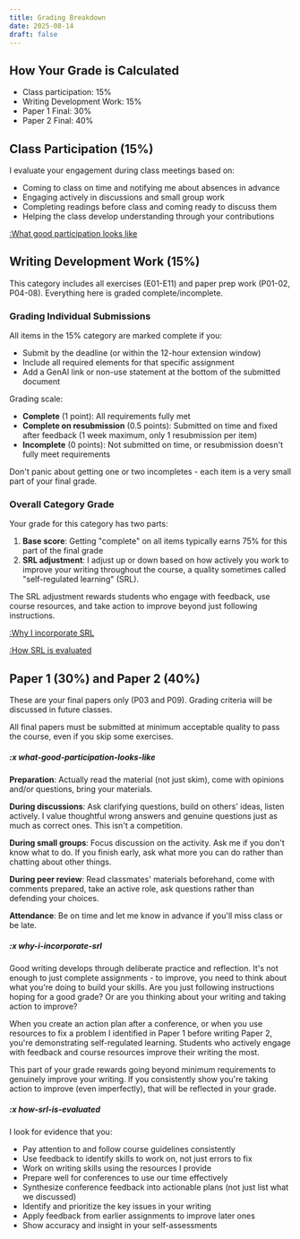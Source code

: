 ```yaml
---
title: Grading Breakdown
date: 2025-08-14
draft: false
---
```


## How Your Grade is Calculated

- Class participation: 15%
- Writing Development Work: 15%
- Paper 1 Final: 30%
- Paper 2 Final: 40%

## Class Participation (15%)

I evaluate your engagement during class meetings based on:

- Coming to class on time and notifying me about absences in advance
- Engaging actively in discussions and small group work
- Completing readings before class and coming ready to discuss them
- Helping the class develop understanding through your contributions

[:What good participation looks like](#x-what-good-participation-looks-like)

## Writing Development Work (15%)

This category includes all exercises (E01-E11) and paper prep work (P01-02, P04-08). Everything here is graded complete/incomplete.

### Grading Individual Submissions

All items in the 15% category are marked complete if you:

- Submit by the deadline (or within the 12-hour extension window)
- Include all required elements for that specific assignment
- Add a GenAI link or non-use statement at the bottom of the submitted document

Grading scale:

- **Complete** (1 point): All requirements fully met
- **Complete on resubmission** (0.5 points): Submitted on time and fixed after feedback (1 week maximum, only 1 resubmission per item)
- **Incomplete** (0 points): Not submitted on time, or resubmission doesn't fully meet requirements

Don't panic about getting one or two incompletes - each item is a very small part of your final grade.

### Overall Category Grade

Your grade for this category has two parts:

1. **Base score**: Getting "complete" on all items typically earns 75% for this part of the final grade
2. **SRL adjustment**: I adjust up or down based on how actively you work to improve your writing throughout the course, a quality sometimes called "self-regulated learning" (SRL).

The SRL adjustment rewards students who engage with feedback, use course resources, and take action to improve beyond just following instructions.

[:Why I incorporate SRL](#x-why-i-incorporate-srl)

[:How SRL is evaluated](#x-how-srl-is-evaluated)


## Paper 1 (30%) and Paper 2 (40%)

These are your final papers only (P03 and P09). Grading criteria will be discussed in future classes.

All final papers must be submitted at minimum acceptable quality to pass the course, even if you skip some exercises.

##### :x what-good-participation-looks-like

**Preparation**: Actually read the material (not just skim), come with opinions and/or questions, bring your materials.

**During discussions**: Ask clarifying questions, build on others' ideas, listen actively. I value thoughtful wrong answers and genuine questions just as much as correct ones. This isn't a competition.

**During small groups**: Focus discussion on the activity. Ask me if you don't know what to do. If you finish early, ask what more you can do rather than chatting about other things.

**During peer review**: Read classmates' materials beforehand, come with comments prepared, take an active role, ask questions rather than defending your choices.

**Attendance**: Be on time and let me know in advance if you'll miss class or be late.

##### :x why-i-incorporate-srl

Good writing develops through deliberate practice and reflection. It's not enough to just complete assignments - to improve, you need to think about what you're doing to build your skills. Are you just following instructions hoping for a good grade? Or are you thinking about your writing and taking action to improve?

When you create an action plan after a conference, or when you use resources to fix a problem I identified in Paper 1 before writing Paper 2, you're demonstrating self-regulated learning. Students who actively engage with feedback and course resources improve their writing the most.

This part of your grade rewards going beyond minimum requirements to genuinely improve your writing. If you consistently show you're taking action to improve (even imperfectly), that will be reflected in your grade.

##### :x how-srl-is-evaluated

I look for evidence that you:

- Pay attention to and follow course guidelines consistently
- Use feedback to identify skills to work on, not just errors to fix
- Work on writing skills using the resources I provide
- Prepare well for conferences to use our time effectively
- Synthesize conference feedback into actionable plans (not just list what we discussed)
- Identify and prioritize the key issues in your writing
- Apply feedback from earlier assignments to improve later ones
- Show accuracy and insight in your self-assessments
